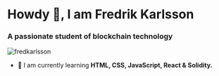 <h1>Howdy 👋, I am Fredrik Karlsson</h1>
<h3>A passionate student of blockchain technology</h3>

<p align="left"> <img src="https://komarev.com/ghpvc/?username=fredkarlsson&label=Profile%20views&color=0e75b6&style=flat" alt="fredkarlsson" /> </p>

- 🌱 I am currently learning **HTML, CSS, JavaScript, React & Solidity.**
